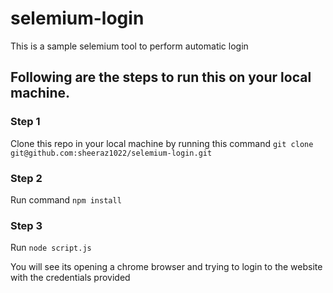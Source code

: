 # selemium-login
This is a sample selemium tool to perform automatic login

## Following are the steps to run this on your local machine.

### Step 1
Clone this repo in your local machine by running this command `git clone git@github.com:sheeraz1022/selemium-login.git`

### Step 2 
Run command `npm install`

### Step 3 
Run `node script.js`

You will see its opening a chrome browser and trying to login to the website with the credentials provided
